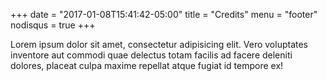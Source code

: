 +++
date = "2017-01-08T15:41:42-05:00"
title = "Credits"
menu = "footer"
nodisqus = true
+++

Lorem ipsum dolor sit amet, consectetur adipisicing elit. Vero voluptates inventore aut commodi quae delectus totam facilis ad facere deleniti dolores, placeat culpa maxime repellat atque fugiat id tempore ex!

